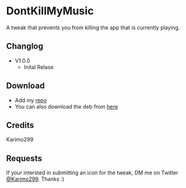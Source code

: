 # DontKillMyMusic

A tweak that prevents you from killing the app that is currently playing. 

## Changlog
* V1.0.0  
  - Inital Relase

## Download
* Add my [repo](https://github.com/Karimo299/repo)
* You can also download the deb from [here](./packages)

## Credits

Karimo299

## Requests

If your intersted in submitting an icon for the tweak, DM me on Twitter [@Karimo299](https://twitter.com/karimo299). Thanks :)
